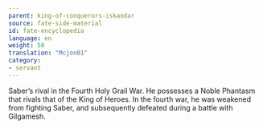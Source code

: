 ```yaml
---
parent: king-of-conquerors-iskandar
source: fate-side-material
id: fate-encyclopedia
language: en
weight: 50
translation: "Mcjon01"
category:
- servant
---
```


Saber’s rival in the Fourth Holy Grail War.
He possesses a Noble Phantasm that rivals that of the King of Heroes.
In the fourth war, he was weakened from fighting Saber, and subsequently defeated during a battle with Gilgamesh.

